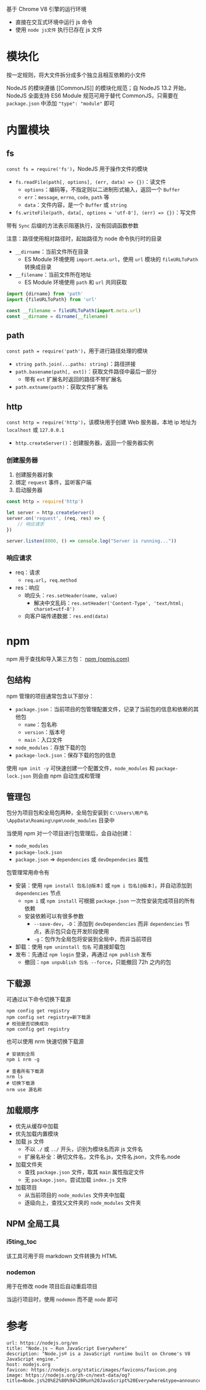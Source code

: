 基于 Chrome V8 引擎的运行环境
- 直接在交互式环境中运行 js 命令
- 使用 `node js文件` 执行已存在 js 文件

# 模块化

按一定规则，将大文件拆分成多个独立且相互依赖的小文件

NodeJS 的模块遵循 [[CommonJS]]  的模块化规范；自 NodeJS 13.2 开始，NodeJS 全面支持 ES6 Module 规范可用于替代 CommonJS，只需要在 `package.json` 中添加 `"type": "module"` 即可

# 内置模块

## fs

`const fs = require('fs')`，NodeJS 用于操作文件的模块
- `fs.readFile(path[, options], (err, data) => {})`：读文件
	- `options`：编码等，不指定则以二进制形式输入，返回一个 `Buffer`
	- `err`：`message`, `errno`, `code`, `path` 等
	- `data`：文件内容，是一个 `Buffer` 或 `string`
- `fs.writeFile(path, data[, options = 'utf-8'], (err) => {})`：写文件

带有 `Sync` 后缀的方法表示阻塞执行，没有回调函数参数

注意：路径使用相对路径时，起始路径为 node 命令执行时的目录
- `__dirname`：当前文件所在目录
	- ES Module 环境使用 `import.meta.url`，使用 `url` 模块的 `fileURLToPath` 转换成目录
- `__filename`：当前文件所在地址
	- ES Module 环境使用 `path` 和 `url` 共同获取

```javascript
import {dirname} from 'path'
import {fileURLToPath} from 'url'

const __filename = fileURLToPath(import.meta.url)
const __dirname = dirname(__filename)
```

## path

`const path = require('path')`，用于进行路径处理的模块
- `string path.join(...paths: string)`：路径拼接
- `path.basename(path[, ext])`：获取文件路径中最后一部分
	- 带有 `ext` 扩展名时返回的路径不带扩展名
- `path.extname(path)`：获取文件扩展名

## http

`const http = require('http')`，该模块用于创建 Web 服务器，本地 ip 地址为 `localhost` 或 `127.0.0.1`
- `http.createServer()`：创建服务器，返回一个服务器实例

### 创建服务器

1. 创建服务器对象
2. 绑定 `request` 事件，监听客户端
3. 启动服务器

```javascript
const http = require('http')

let server = http.createServer()
server.on('request', (req, res) => {
    // 响应请求
})

server.listen(8000, () => console.log("Server is running..."))
```

### 响应请求

- req：请求
	- `req.url`，`req.method`
- res：响应
	- 响应头：`res.setHeader(name, value)`
		- 解决中文乱码：`res.setHeader('Content-Type', 'text/html; charset=utf-8')`
	- 向客户端传递数据：`res.end(data)`

# npm

npm 用于查找和导入第三方包：
[npm (npmjs.com)](https://www.npmjs.com/)

## 包结构

npm 管理的项目通常包含以下部分：
- `package.json`：当前项目的包管理配置文件，记录了当前包的信息和依赖的其他包
	- `name`：包名称
	- `version`：版本号
	- `main`：入口文件
- `node_modules`：存放下载的包
- `package-lock.json`：保存下载的包的信息

使用 `npm init -y` 可快速创建一个配置文件，`node_modules` 和 `package-lock.json` 则会由 npm 自动生成和管理

## 管理包

包分为项目包和全局包两种，全局包安装到 `C:\Users\用户名\AppData\Roaming\npm\node_modules` 目录中

当使用 npm 对一个项目进行包管理后，会自动创建：
- `node_modules`
- `package-lock.json`
- `package.json` => `dependencies` 或 `devDependecies` 属性

包管理常用命令有
- 安装：使用 `npm install 包名[@版本]` 或 `npm i 包名[@版本]`，并自动添加到 `dependencies` 节点
	- `npm i` 或 `npm install` 可根据 `package.json` 一次性安装完成项目的所有依赖
	- 安装依赖可以有很多参数
		- `--save-dev`，`-D`：添加到 `devDependencies` 而非 `dependencies` 节点，表示包只会在开发阶段使用
		- `-g`：包作为全局包将安装到全局中，而非当前项目
- 卸载：使用 `npm uninstall 包名` 可直接卸载包
- 发布：先通过 `npm login` 登录，再通过 `npm publish` 发布
	- 撤回：`npm unpublish 包名 --force`，只能撤回 72h 之内的包

## 下载源

可通过以下命令切换下载源

```shell
npm config get registry
npm config set registry=新下载源
# 校验是否切换成功
npm config get registry
```

也可以使用 nrm 快速切换下载源

```shell
# 安装到全局
npm i nrm -g

# 查看所有下载源
nrm ls
# 切换下载源
nrm use 源名称
```

## 加载顺序

- 优先从缓存中加载
- 优先加载内置模块
- 加载 js 文件
	- 不以 `./` 或 `../` 开头，识别为模块名而非 js 文件名
	- 扩展名补全：确切文件名，文件名.js，文件名.json，文件名.node
- 加载文件夹
	- 查找 `package.json` 文件，取其 `main` 属性指定文件
	- 无 `package.json`，尝试加载 `index.js` 文件
- 加载项目
	- 从当前项目的 `node_modules` 文件夹中加载
	- 逐级向上，查找父文件夹的 `node_modules` 文件夹

## NPM 全局工具

### i5ting_toc

该工具可用于将 markdown 文件转换为 HTML

### nodemon

用于在修改 node 项目后自动重启项目

当运行项目时，使用 `nodemon` 而不是 `node` 即可

# 参考

```cardlink
url: https://nodejs.org/en
title: "Node.js — Run JavaScript Everywhere"
description: "Node.js® is a JavaScript runtime built on Chrome's V8 JavaScript engine."
host: nodejs.org
favicon: https://nodejs.org/static/images/favicons/favicon.png
image: https://nodejs.org/zh-cn/next-data/og?title=Node.js%20%E2%80%94%20Run%20JavaScript%20Everywhere&type=announcement
```
